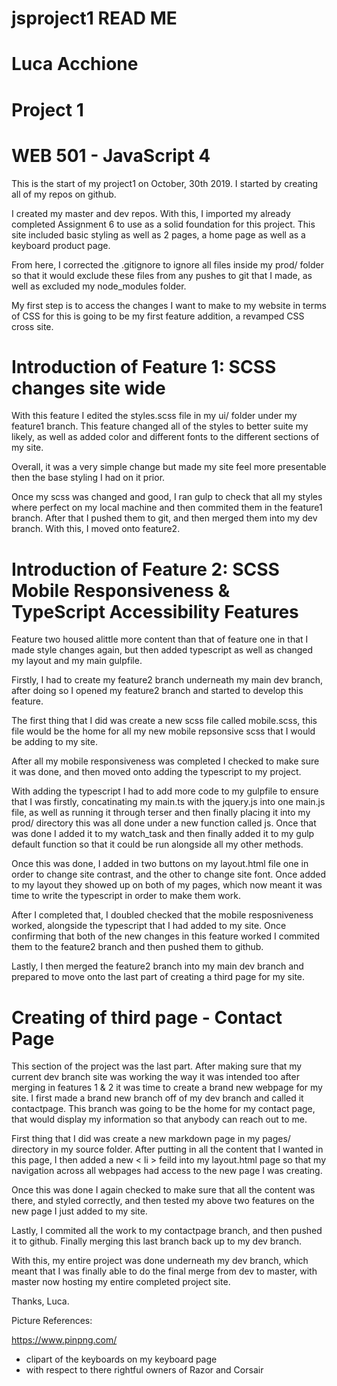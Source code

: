 # jsproject1 READ ME
# Luca Acchione
# Project 1 
# WEB 501 - JavaScript 4

This is the start of my project1 on October, 30th 2019. I started by creating all of my repos on github. 

I created my master and dev repos. With this, I imported my already completed Assignment 6 to use as a solid foundation for this project. This site included basic styling as well
as 2 pages, a home page as well as a keyboard product page. 

From here, I corrected the .gitignore to ignore all files inside my prod/ folder so that it would exclude these files from any pushes to git that I made, as well as excluded my node_modules folder. 

My first step is to access the changes I want to make to my website in terms of CSS for this is going to be my first feature addition, a revamped CSS cross site. 

# Introduction of Feature 1: SCSS changes site wide

With this feature I edited the styles.scss file in my ui/ folder under my feature1 branch. This feature changed all of the styles to better suite my likely, as well as added color and different fonts to the different sections of my site. 

Overall, it was a very simple change but made my site feel more presentable then the base styling I had on it prior. 

Once my scss was changed and good, I ran gulp to check that all my styles where perfect on my local machine and then commited them in the feature1 branch. After that I pushed them to git, and then merged them into my dev branch. With this, I moved onto feature2. 


# Introduction of Feature 2: SCSS Mobile Responsiveness & TypeScript Accessibility Features

Feature two housed alittle more content than that of feature one in that I made style changes again, but then added typescript as well as changed my layout and my main gulpfile. 

Firstly, I had to create my feature2 branch underneath my main dev branch, after doing so I opened my feature2 branch and started to develop this feature. 

The first thing that I did was create a new scss file called mobile.scss, this file would be the home for all my new mobile repsonsive scss that I would be adding to my site. 

After all my mobile responsiveness was completed I checked to make sure it was done, and then moved onto adding the typescript to my project. 

With adding the typescript I had to add more code to my gulpfile to ensure that I was firstly, concatinating my main.ts with the jquery.js into one main.js file, as well as running it through terser and then finally placing it into my prod/ directory this was all done under a new function called js. Once that was done I added it to my watch_task and then finally added it to my gulp default function so that it could be run alongside all my other methods. 

Once this was done, I added in two buttons on my layout.html file one in order to change site contrast, and the other to change site font. Once added to my layout they showed up on both of my pages, which now meant it was time to write the typescript in order to make them work. 

After I completed that, I doubled checked that the mobile resposniveness worked, alongside the typescript that I had added to my site. Once confirming that both of the new changes in this feature worked I commited them to the feature2 branch and then pushed them to github. 

Lastly, I then merged the feature2 branch into my main dev branch and prepared to move onto the last part of creating a third page for my site. 

# Creating of third page - Contact Page 

This section of the project was the last part. After making sure that my current dev branch site was working the way it was intended too after merging in features 1 & 2 it was time to create a brand new webpage for my site. I first made a brand new branch off of my dev branch and called it contactpage. This branch was going to be the home for my contact page, that would display my information so that anybody can reach out to me. 

First thing that I did was create a new markdown page in my pages/ directory in my source folder. After putting in all the content that I wanted in this page, I then added a new < li > feild into my layout.html page so that my navigation across all webpages had access to the new page I was creating. 

Once this was done I again checked to make sure that all the content was there, and styled correctly, and then tested my above two features on the new page I just added to my site. 

Lastly, I commited all the work to my contactpage branch, and then pushed it to github. Finally merging this last branch back up to my dev branch. 

With this, my entire project was done underneath my dev branch, which meant that I was finally able to do the final merge from dev to master, with master now hosting my entire completed project site. 

Thanks,
Luca. 


Picture References: 

https://www.pinpng.com/
- clipart of the keyboards on my keyboard page
- with respect to there rightful owners of Razor and Corsair